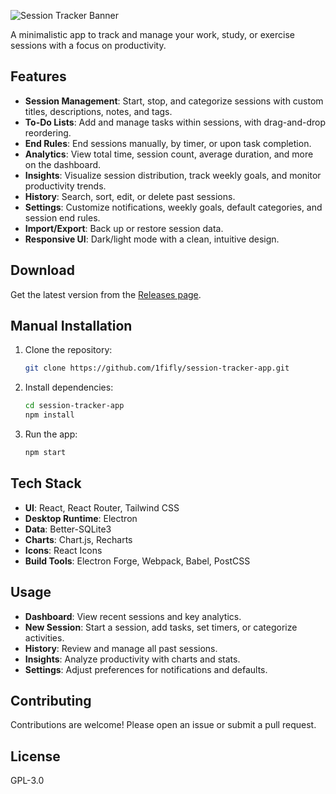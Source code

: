 ![Session Tracker Banner](https://github.com/user-attachments/assets/c1740a31-bd77-4325-a380-d37d8356778c)

A minimalistic app to track and manage your work, study, or exercise sessions with a focus on productivity.

## Features
- **Session Management**: Start, stop, and categorize sessions with custom titles, descriptions, notes, and tags.
- **To-Do Lists**: Add and manage tasks within sessions, with drag-and-drop reordering.
- **End Rules**: End sessions manually, by timer, or upon task completion.
- **Analytics**: View total time, session count, average duration, and more on the dashboard.
- **Insights**: Visualize session distribution, track weekly goals, and monitor productivity trends.
- **History**: Search, sort, edit, or delete past sessions.
- **Settings**: Customize notifications, weekly goals, default categories, and session end rules.
- **Import/Export**: Back up or restore session data.
- **Responsive UI**: Dark/light mode with a clean, intuitive design.

## Download
Get the latest version from the [Releases page](https://github.com/1fifly/session-tracker-app/releases).

## Manual Installation
1. Clone the repository:
   ```bash
   git clone https://github.com/1fifly/session-tracker-app.git
   ```
2. Install dependencies:
   ```bash
   cd session-tracker-app
   npm install
   ```
3. Run the app:
   ```bash
   npm start
   ```

## Tech Stack
- **UI**: React, React Router, Tailwind CSS
- **Desktop Runtime**: Electron
- **Data**: Better-SQLite3
- **Charts**: Chart.js, Recharts
- **Icons**: React Icons
- **Build Tools**: Electron Forge, Webpack, Babel, PostCSS

## Usage
- **Dashboard**: View recent sessions and key analytics.
- **New Session**: Start a session, add tasks, set timers, or categorize activities.
- **History**: Review and manage all past sessions.
- **Insights**: Analyze productivity with charts and stats.
- **Settings**: Adjust preferences for notifications and defaults.

## Contributing
Contributions are welcome! Please open an issue or submit a pull request.

## License
GPL-3.0
